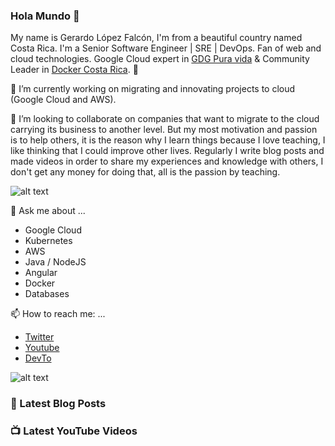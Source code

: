 ### Hola Mundo 👋
My name is Gerardo López Falcón, I'm from a beautiful country named Costa Rica. I'm a Senior Software Engineer | SRE | DevOps. Fan of web and cloud technologies. Google Cloud expert in [GDG Pura vida](https://twitter.com/gdgpuravida) & Community Leader in [Docker Costa Rica](https://twitter.com/DockerTico). :rocket:

🔭 I’m currently working on migrating and innovating projects to cloud (Google Cloud and AWS). 


🌱 I’m looking to collaborate on companies that want to migrate to the cloud carrying its business to another level. But my most motivation and passion is to help others, it is the reason why I learn things because I love teaching, I like thinking that I could improve other lives. Regularly I write blog posts and made videos in order to share my experiences and knowledge with others, I don't get any money for doing that, all is the passion by teaching.

![alt text](https://media.giphy.com/media/KEG5UtvXUD7WPIhhuy/giphy.gif)

💬 Ask me about ...
  - Google Cloud
  - Kubernetes
  - AWS
  - Java / NodeJS
  - Angular
  - Docker
  - Databases
  
📫 How to reach me: ...
  - [Twitter](https://twitter.com/gelopfalcon)
  - [Youtube](https://www.youtube.com/channel/UCypyV-geyQF6gfBJlhb1DVA?view_as=subscriber)
  - [DevTo](https://dev.to/gelopfalcon)
  
  ![alt text](  https://media.giphy.com/media/7OWuHbNytj2RAiXtaa/giphy.gif)
  
  
### 📕 Latest Blog Posts
<!-- BLOG-POST-LIST:START -->
<!-- BLOG-POST-LIST:END -->

### 📺 Latest YouTube Videos
<!-- YOUTUBE::START -->
<!-- YOUTUBE:END  -->
  
<!--
**gelopfalcon/gelopfalcon** is a ✨ _special_ ✨ repository because its `README.md` (this file) appears on your GitHub profile.

Here are some ideas to get you started:

- 🔭 I’m currently working on ...
- 🌱 I’m currently learning ...
- 👯 I’m looking to collaborate on ...
- 🤔 I’m looking for help with ...
- 💬 Ask me about ...
- 📫 How to reach me: ...
- 😄 Pronouns: ...
- ⚡ Fun fact: ...
-->
